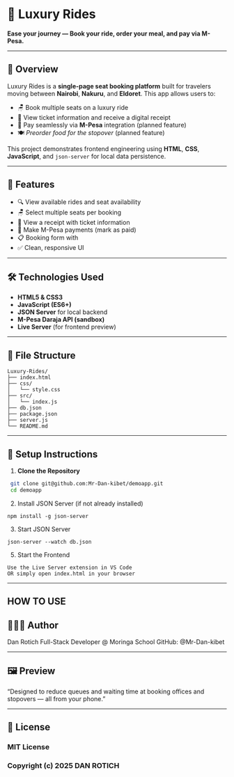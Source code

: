 # 🚐 Luxury Rides

**Ease your journey — Book your ride, order your meal, and pay via M-Pesa.**

---

## 🚌 Overview

Luxury Rides is a **single-page seat booking platform** built for travelers moving between **Nairobi**, **Nakuru**, and **Eldoret**. This app allows users to:

- 🪑 Book multiple seats on a luxury ride  
- 🧾 View ticket information and receive a digital receipt  
- 📲 Pay seamlessly via **M-Pesa** integration (planned feature)  
- 🍽️ *Preorder food for the stopover* (planned feature)

This project demonstrates frontend engineering using **HTML**, **CSS**, **JavaScript**, and `json-server` for local data persistence.

---

## 🎯 Features

- 🔍 View available rides and seat availability  
- 🪑 Select multiple seats per booking  
- 🧾 View a receipt with ticket information  
- 📲 Make M-Pesa payments (mark as paid) 
- 📋 Booking form with   
- ✅ Clean, responsive UI  

---

## 🛠️ Technologies Used

- **HTML5 & CSS3**  
- **JavaScript (ES6+)**  
- **JSON Server** for local backend  
- **M-Pesa Daraja API (sandbox)**  
- **Live Server** (for frontend preview)

---

## 📁 File Structure

```
Luxury-Rides/
├── index.html
├── css/
│   └── style.css
├── src/
│   └── index.js
├── db.json
├── package.json
├── server.js
└── README.md
```

---

## 🚀 Setup Instructions

1. **Clone the Repository**
 ```bash
  git clone git@github.com:Mr-Dan-kibet/demoapp.git
  cd demoapp
```
2. Install JSON Server (if not already installed)
```
npm install -g json-server
```
3. Start JSON Server
```
json-server --watch db.json
```
5. Start the Frontend
```
Use the Live Server extension in VS Code
OR simply open index.html in your browser
```
---
## HOW TO USE

## 👨🏽‍💻 Author
Dan Rotich
Full-Stack Developer @ Moringa School
GitHub: @Mr-Dan-kibet

---
## 🖼️ Preview
“Designed to reduce queues and waiting time at booking offices and stopovers — all from your phone.”

---

## 📄 License

### MIT License

### Copyright (c) 2025 DAN ROTICH
